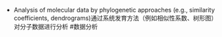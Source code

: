 - Analysis of molecular data by phylogenetic approaches (e.g., similarity coefficients, dendrograms)通过系统发育方法（例如相似性系数、树形图）对分子数据进行分析 #数据分析